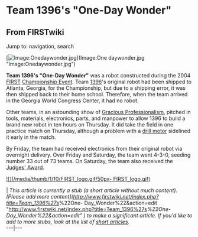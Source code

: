 # Team 1396's "One-Day Wonder"

## From FIRSTwiki

Jump to: navigation, search

[![Image:Onedaywonder.jpg](/media/2/25/Onedaywonder.jpg)](Image:One
daywonder.jpg "Image:Onedaywonder.jpg")

**Team 1396's "One-Day Wonder"** was a robot constructed during the 2004 [FIRST](first) [Championship Event](Championship_Event "Championship Event"). Team [1396](1396 "1396")'s original robot had been shipped to Atlanta, Georgia, for the Championship, but due to a shipping error, it was then shipped back to their home school. Therefore, when the team arrived in the Georgia World Congress Center, it had no robot.

Other teams, in an astounding show of [Gracious Professionalism](Gracious_professionalism "Gracious
professionalism"), pitched in tools, materials, electronics, parts, and manpower to allow 1396 to build a brand new robot in ten hours on Thursday. It did take the field in one practice match on Thursday, although a problem with a [drill motor](drill-motor) sidelined it early in the match.

By Friday, the team had received electronics from their original robot via overnight delivery. Over Friday and Saturday, the team went 4-3-0, seeding number 33 out of 73 teams. On Saturday, the team also received the [Judges' Award](Judges%27_Award "Judges' Award").

[![](/media/thumb/1/10/FIRST_logo.gif/50px-
FIRST_logo.gif)](Image:FIRST_logo.gif)

| _This article is currently a stub (a short article without much content). [Please add more content](<http://www.firstwiki.net/index.php?title=Team_1396%27s>_%22One- Day_Wonder%22&action=edit "<http://www.firstwiki.net/index.php?title=Team_1396%27s>_%22One- Day_Wonder%22&action=edit" ) to make a significant article. If you'd like to add to more stubs, look at the list of [short articles](Special:Shortpages "Special:Shortpages")._<br>
---|---
